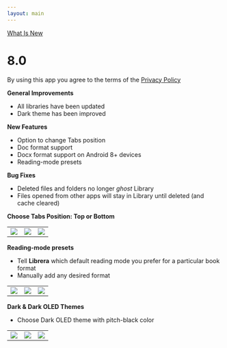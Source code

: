 ```yaml
---
layout: main
---
```

[What Is New](/wiki/what-is-new)

# 8.0

By using this app you agree to the terms of the [Privacy Policy](/wiki/PrivacyPolicy/)

**General Improvements**

* All libraries have been updated
* Dark theme has been improved

**New Features**

* Option to change Tabs position
* Doc format support
* Docx format support on Android 8+ devices
* Reading-mode presets

**Bug Fixes**

* Deleted files and folders no longer _ghost_ Library
* Files opened from other apps will stay in Library until deleted (and cache cleared)

**Choose Tabs Position: Top or Bottom**

||||
|-|-|-|
|![](2.png)|![](3.png)|![](1.png)|

**Reading-mode presets**

* Tell **Librera** which default reading mode you prefer for a particular book format
* Manually add any desired format

||||
|-|-|-|
|![](4.png)|![](5.png)|![](6.png)|

**Dark & Dark OLED Themes**

* Choose Dark OLED theme with pitch-black color

||||
|-|-|-|
|![](9.png)|![](8.png)|![](7.png)|

